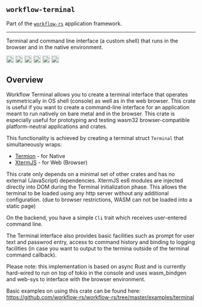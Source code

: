 ## `workflow-terminal`

Part of the [`workflow-rs`](https://github.com/workflow-rs) application framework.

***

Terminal and command line interface (a custom shell) that runs in the browser and in the native environment.


[<img alt="github" src="https://img.shields.io/badge/github-workflow--rs-8da0cb?style=for-the-badge&labelColor=555555&color=8da0cb&logo=github" height="20">](https://github.com/workflow-rs/workflow-rs)
[<img alt="crates.io" src="https://img.shields.io/crates/v/workflow-terminal.svg?maxAge=2592000&style=for-the-badge&color=fc8d62&logo=rust" height="20">](https://crates.io/crates/workflow-terminal)
[<img alt="docs.rs" src="https://img.shields.io/badge/docs.rs-workflow--terminal-56c2a5?maxAge=2592000&style=for-the-badge&logo=rust" height="20">](https://docs.rs/workflow-terminal)
<img alt="license" src="https://img.shields.io/crates/l/workflow-terminal.svg?maxAge=2592000&color=6ac&style=for-the-badge&logoColor=fff" height="20">
<img src="https://img.shields.io/badge/platform- native -informational?style=for-the-badge&color=50a0f0" height="20">
<img src="https://img.shields.io/badge/platform- wasm32/browser -informational?style=for-the-badge&color=50a0f0" height="20">


## Overview

Workflow Terminal allows you to create a terminal interface that operates symmetrically in OS shell (console)
as well as in the web browser.  This crate is useful if you want to create a command-line interface for an
application meant to run natively on bare metal and in the browser. This crate is especially useful for prototyping
and testing wasm32 browser-compatible platform-neutral applications and crates.

This functionality is achieved by creating a terminal struct `Terminal` that simultaneously wraps:
* [Termion](https://crates.io/crates/termion) - for Native
* [XtermJS](https://github.com/xtermjs/xterm.js) - for Web (Browser)

This crate only depends on a minimal set of other crates and has no external (JavaScript) dependencies.
XtermJS es6 modules are injected directly into DOM during the Terminal initialization phase. This allows the terminal to be loaded using any http server without any additional configuration. (due to browser restrictions, WASM can not be loaded into a static page)

On the backend, you have a simple `Cli` trait which receives user-entered command line.

The Terminal interface also provides basic facilities such as prompt for user text and passwrod entry,
access to command history and binding to logging facilities (in case you want to output to the termina
outside of the terminal command callback).

Please note: this implementation is based on async Rust and is currently hard-wired to run on top of 
tokio in the console and uses wasm_bindgen and web-sys to interface with the browser environment.

Basic examples on using this crate can be found here: 
https://github.com/workflow-rs/workflow-rs/tree/master/examples/terminal

